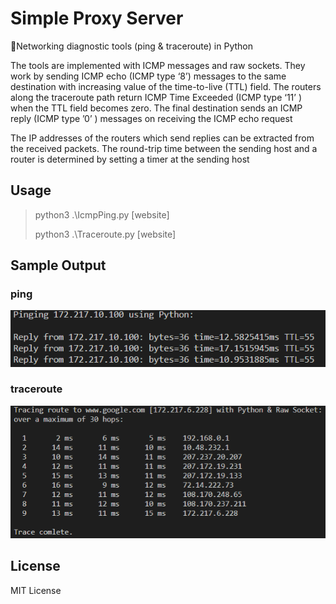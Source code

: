 # Simple Proxy Server

📠Networking diagnostic tools (ping & traceroute) in Python

The tools are implemented with ICMP messages and raw sockets. They work by sending ICMP echo (ICMP type ‘8’) messages to the same destination with increasing value of the time-to-live (TTL) field. The routers along the traceroute path return ICMP Time Exceeded (ICMP type ‘11’ ) when the TTL field becomes zero. The final destination sends an ICMP reply (ICMP type ’0’ ) messages on receiving the ICMP echo request

The IP addresses of the routers which send replies can be extracted from the received packets. The round-trip time between the sending host and a router is determined by setting a timer at the sending host

## Usage

>  python3 .\IcmpPing.py [website]
>
>  python3 .\Traceroute.py [website]

## Sample Output

### ping

![](samples/ping-1.png)

### traceroute

![](samples/tr-1.png)

## License

MIT License